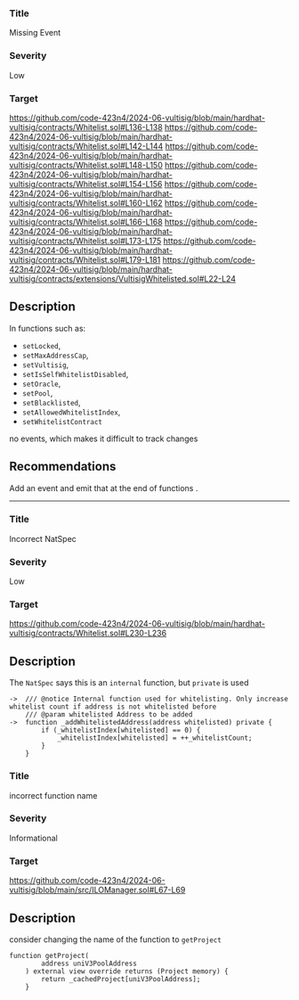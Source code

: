 ### Title
Missing Event
### Severity
Low
### Target
https://github.com/code-423n4/2024-06-vultisig/blob/main/hardhat-vultisig/contracts/Whitelist.sol#L136-L138
https://github.com/code-423n4/2024-06-vultisig/blob/main/hardhat-vultisig/contracts/Whitelist.sol#L142-L144
https://github.com/code-423n4/2024-06-vultisig/blob/main/hardhat-vultisig/contracts/Whitelist.sol#L148-L150
https://github.com/code-423n4/2024-06-vultisig/blob/main/hardhat-vultisig/contracts/Whitelist.sol#L154-L156
https://github.com/code-423n4/2024-06-vultisig/blob/main/hardhat-vultisig/contracts/Whitelist.sol#L160-L162
https://github.com/code-423n4/2024-06-vultisig/blob/main/hardhat-vultisig/contracts/Whitelist.sol#L166-L168
https://github.com/code-423n4/2024-06-vultisig/blob/main/hardhat-vultisig/contracts/Whitelist.sol#L173-L175
https://github.com/code-423n4/2024-06-vultisig/blob/main/hardhat-vultisig/contracts/Whitelist.sol#L179-L181
https://github.com/code-423n4/2024-06-vultisig/blob/main/hardhat-vultisig/contracts/extensions/VultisigWhitelisted.sol#L22-L24
## Description
In functions such as:

- `setLocked`,
- `setMaxAddressCap`,
- `setVultisig`,
- `setIsSelfWhitelistDisabled`,
- `setOracle`,
- `setPool`,
- `setBlacklisted`,
- `setAllowedWhitelistIndex`,
- `setWhitelistContract`

no events, which makes it difficult to track changes
## Recommendations
Add an event and emit that at the end of  functions .

---

### Title
Incorrect NatSpec 
### Severity
Low
### Target
https://github.com/code-423n4/2024-06-vultisig/blob/main/hardhat-vultisig/contracts/Whitelist.sol#L230-L236
## Description
The `NatSpec` says this is an `internal` function, but `private` is used
```solidity
->  /// @notice Internal function used for whitelisting. Only increase whitelist count if address is not whitelisted before
    /// @param whitelisted Address to be added
->  function _addWhitelistedAddress(address whitelisted) private {
        if (_whitelistIndex[whitelisted] == 0) {
            _whitelistIndex[whitelisted] = ++_whitelistCount;
        }
    }
```
### Title
incorrect function name
### Severity
Informational
### Target
https://github.com/code-423n4/2024-06-vultisig/blob/main/src/ILOManager.sol#L67-L69
## Description
consider changing the name of the function to `getProject`

```solidity
function getProject(
        address uniV3PoolAddress
    ) external view override returns (Project memory) {
        return _cachedProject[uniV3PoolAddress];
    }
```

